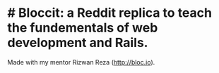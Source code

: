 # # Bloccit: a Reddit replica to teach the fundementals of web development and Rails.

Made with my mentor Rizwan Reza (http://bloc.io).